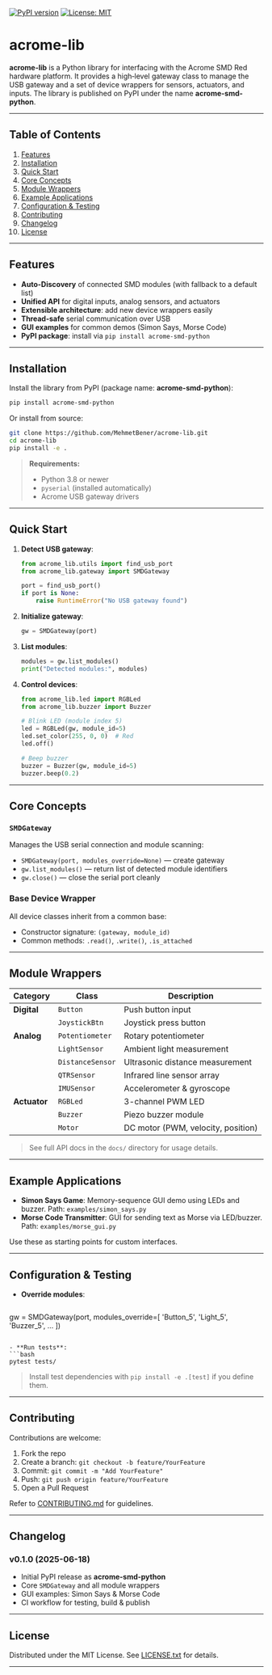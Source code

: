 [![PyPI version](https://img.shields.io/pypi/v/acrome-smd-python.svg)](https://pypi.org/project/acrome-smd-python/)
[![License: MIT](https://img.shields.io/badge/License-MIT-blue.svg)](LICENSE.txt)

# acrome-lib

**acrome-lib** is a Python library for interfacing with the Acrome SMD Red hardware platform. It provides a high‑level gateway class to manage the USB gateway and a set of device wrappers for sensors, actuators, and inputs. The library is published on PyPI under the name **acrome-smd-python**.

---

## Table of Contents

1. [Features](#features)
2. [Installation](#installation)
3. [Quick Start](#quick-start)
4. [Core Concepts](#core-concepts)
5. [Module Wrappers](#module-wrappers)
6. [Example Applications](#example-applications)
7. [Configuration & Testing](#configuration--testing)
8. [Contributing](#contributing)
9. [Changelog](#changelog)
10. [License](#license)

---

## Features

* **Auto-Discovery** of connected SMD modules (with fallback to a default list)
* **Unified API** for digital inputs, analog sensors, and actuators
* **Extensible architecture**: add new device wrappers easily
* **Thread-safe** serial communication over USB
* **GUI examples** for common demos (Simon Says, Morse Code)
* **PyPI package**: install via `pip install acrome-smd-python`

---

## Installation

Install the library from PyPI (package name: **acrome-smd-python**):

```bash
pip install acrome-smd-python
```

Or install from source:

```bash
git clone https://github.com/MehmetBener/acrome-lib.git
cd acrome-lib
pip install -e .
```

> **Requirements:**
>
> * Python 3.8 or newer
> * `pyserial` (installed automatically)
> * Acrome USB gateway drivers

---

## Quick Start

1. **Detect USB gateway**:

   ```python
   from acrome_lib.utils import find_usb_port
   from acrome_lib.gateway import SMDGateway

   port = find_usb_port()
   if port is None:
       raise RuntimeError("No USB gateway found")
   ```

2. **Initialize gateway**:

   ```python
   gw = SMDGateway(port)
   ```

3. **List modules**:

   ```python
   modules = gw.list_modules()
   print("Detected modules:", modules)
   ```

4. **Control devices**:

   ```python
   from acrome_lib.led import RGBLed
   from acrome_lib.buzzer import Buzzer

   # Blink LED (module index 5)
   led = RGBLed(gw, module_id=5)
   led.set_color(255, 0, 0)  # Red
   led.off()

   # Beep buzzer
   buzzer = Buzzer(gw, module_id=5)
   buzzer.beep(0.2)
   ```

---

## Core Concepts

### `SMDGateway`

Manages the USB serial connection and module scanning:

* `SMDGateway(port, modules_override=None)` — create gateway
* `gw.list_modules()` — return list of detected module identifiers
* `gw.close()` — close the serial port cleanly

### Base Device Wrapper

All device classes inherit from a common base:

* Constructor signature: `(gateway, module_id)`
* Common methods: `.read()`, `.write()`, `.is_attached`

---

## Module Wrappers

| Category     | Class            | Description                        |
| ------------ | ---------------- | ---------------------------------- |
| **Digital**  | `Button`         | Push button input                  |
|              | `JoystickBtn`    | Joystick press button              |
| **Analog**   | `Potentiometer`  | Rotary potentiometer               |
|              | `LightSensor`    | Ambient light measurement          |
|              | `DistanceSensor` | Ultrasonic distance measurement    |
|              | `QTRSensor`      | Infrared line sensor array         |
|              | `IMUSensor`      | Accelerometer & gyroscope          |
| **Actuator** | `RGBLed`         | 3-channel PWM LED                  |
|              | `Buzzer`         | Piezo buzzer module                |
|              | `Motor`          | DC motor (PWM, velocity, position) |

> See full API docs in the `docs/` directory for usage details.

---

## Example Applications

* **Simon Says Game**: Memory-sequence GUI demo using LEDs and buzzer.
  Path: `examples/simon_says.py`
* **Morse Code Transmitter**: GUI for sending text as Morse via LED/buzzer.
  Path: `examples/morse_gui.py`

Use these as starting points for custom interfaces.

---

## Configuration & Testing

* **Override modules**:

  ```python
  ```

gw = SMDGateway(port, modules\_override=\[
'Button\_5', 'Light\_5', 'Buzzer\_5', ...
])

````

- **Run tests**:
```bash
pytest tests/
````

> Install test dependencies with `pip install -e .[test]` if you define them.

---

## Contributing

Contributions are welcome:

1. Fork the repo
2. Create a branch: `git checkout -b feature/YourFeature`
3. Commit: `git commit -m "Add YourFeature"`
4. Push: `git push origin feature/YourFeature`
5. Open a Pull Request

Refer to [CONTRIBUTING.md](CONTRIBUTING.md) for guidelines.

---

## Changelog

### v0.1.0 (2025-06-18)

* Initial PyPI release as **acrome-smd-python**
* Core `SMDGateway` and all module wrappers
* GUI examples: Simon Says & Morse Code
* CI workflow for testing, build & publish

---

## License

Distributed under the MIT License. See [LICENSE.txt](LICENSE.txt) for details.

---
